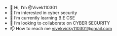- 👋 Hi, I’m @Vivek110301
- 👀 I’m interested in cyber security
- 🌱 I’m currently learning B.E CSE
- 💞️ I’m looking to collaborate on CYBER SECURITY
- 📫 How to reach me vivekvicky110301@gmail.com

<!---
Vivek110301/Vivek110301 is a ✨ special ✨ repository because its `README.md` (this file) appears on your GitHub profile.
You can click the Preview link to take a look at your changes.
--->
